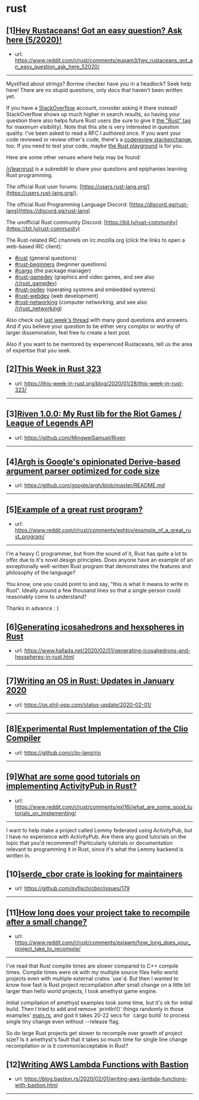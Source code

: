 # rust
## [1][Hey Rustaceans! Got an easy question? Ask here (5/2020)!](https://www.reddit.com/r/rust/comments/eupam3/hey_rustaceans_got_an_easy_question_ask_here_52020/)
- url: https://www.reddit.com/r/rust/comments/eupam3/hey_rustaceans_got_an_easy_question_ask_here_52020/
---
Mystified about strings? Borrow checker have you in a headlock? Seek help here! There are no stupid questions, only docs that haven't been written yet.

If you have a [StackOverflow](http://stackoverflow.com/) account, consider asking it there instead! StackOverflow shows up much higher in search results, so having your question there also helps future Rust users (be sure to give it [the "Rust" tag](http://stackoverflow.com/questions/tagged/rust) for maximum visibility). Note that this site is very interested in question quality. I've been asked to read a RFC I authored once. If you want your code reviewed or review other's code, there's a [codereview stackexchange](https://codereview.stackexchange.com/questions/tagged/rust), too. If you need to test your code, maybe [the Rust playground](https://play.rust-lang.org) is for you.

Here are some other venues where help may be found:

[/r/learnrust](https://www.reddit.com/r/learnrust) is a subreddit to share your questions and epiphanies learning Rust programming.

The official Rust user forums: [https://users.rust-lang.org/](https://users.rust-lang.org/).

The official Rust Programming Language Discord: [https://discord.gg/rust-lang](https://discord.gg/rust-lang)

The unofficial Rust community Discord: [https://bit.ly/rust-community](https://bit.ly/rust-community)

The Rust-related IRC channels on irc.mozilla.org (click the links to open a web-based IRC client):

 - [#rust](https://chat.mibbit.com/?server=irc.mozilla.org%3A%2B6697&amp;amp;channel=%23rust) (general questions)
 - [#rust-beginners](https://chat.mibbit.com/?server=irc.mozilla.org%3A%2B6697&amp;amp;channel=%23rust-beginners) (beginner questions)
 - [#cargo](https://chat.mibbit.com/?server=irc.mozilla.org%3A%2B6697&amp;amp;channel=%23cargo) (the package manager)
 - [#rust-gamedev](https://chat.mibbit.com/?server=irc.mozilla.org%3A%2B6697&amp;amp;channel=%23rust-gamedev) (graphics and video games, and see also [/r/rust_gamedev](https://www.reddit.com/r/rust_gamedev))
 - [#rust-osdev](https://chat.mibbit.com/?server=irc.mozilla.org%3A%2B6697&amp;amp;channel=%23rust-osdev) (operating systems and embedded systems)
 - [#rust-webdev](https://chat.mibbit.com/?server=irc.mozilla.org%3A%2B6697&amp;amp;channel=%23rust-webdev) (web development)
 - [#rust-networking](https://chat.mibbit.com/?server=irc.mozilla.org%3A%2B6697&amp;amp;channel=%23rust-networking) (computer networking, and see also [/r/rust_networking](https://www.reddit.com/r/rust_networking))

Also check out [last week's thread](https://reddit.com/r/rust/comments/eransa/hey_rustaceans_got_an_easy_question_ask_here/) with many good questions and answers. And if you believe your question to be either very complex or worthy of larger dissemination, feel free to create a text post.

Also if you want to be mentored by experienced Rustaceans, tell us the area of expertise that you seek.
## [2][This Week in Rust 323](https://www.reddit.com/r/rust/comments/ew3gri/this_week_in_rust_323/)
- url: https://this-week-in-rust.org/blog/2020/01/28/this-week-in-rust-323/
---

## [3][Riven 1.0.0: My Rust lib for the Riot Games / League of Legends API](https://www.reddit.com/r/rust/comments/exj48k/riven_100_my_rust_lib_for_the_riot_games_league/)
- url: https://github.com/MingweiSamuel/Riven
---

## [4][Argh is Google's opinionated Derive-based argument parser optimized for code size](https://www.reddit.com/r/rust/comments/exbbes/argh_is_googles_opinionated_derivebased_argument/)
- url: https://github.com/google/argh/blob/master/README.md
---

## [5][Example of a great rust program?](https://www.reddit.com/r/rust/comments/exhtov/example_of_a_great_rust_program/)
- url: https://www.reddit.com/r/rust/comments/exhtov/example_of_a_great_rust_program/
---
I'm a heavy C programmer, but from the sound of it, Rust has quite a lot to offer due to it's novel design principles. Does anyone have an example of an exceptionally well-written Rust program that demonstrates the features and philosophy of the language? 

You know, one you could point to and say, "this is what it means to write in Rust". Ideally around a few thousand lines so that a single person could reasonably come to understand? 

Thanks in advance : )
## [6][Generating icosahedrons and hexspheres in Rust](https://www.reddit.com/r/rust/comments/exgm90/generating_icosahedrons_and_hexspheres_in_rust/)
- url: https://www.hallada.net/2020/02/01/generating-icosahedrons-and-hexspheres-in-rust.html
---

## [7][Writing an OS in Rust: Updates in January 2020](https://www.reddit.com/r/rust/comments/ex654n/writing_an_os_in_rust_updates_in_january_2020/)
- url: https://os.phil-opp.com/status-update/2020-02-01/
---

## [8][Experimental Rust Implementation of the Clio Compiler](https://www.reddit.com/r/rust/comments/exnr79/experimental_rust_implementation_of_the_clio/)
- url: https://github.com/clio-lang/rio
---

## [9][What are some good tutorials on implementing ActivityPub in Rust?](https://www.reddit.com/r/rust/comments/exl16j/what_are_some_good_tutorials_on_implementing/)
- url: https://www.reddit.com/r/rust/comments/exl16j/what_are_some_good_tutorials_on_implementing/
---
I want to help make a project called Lemmy federated using ActivityPub, but I have no experience with ActivityPub. Are there any good tutorials on the topic that you'd recommend? Particularly tutorials or documentation relevant to programming it in Rust, since it's what the Lemmy backend is written in.
## [10][serde_cbor crate is looking for maintainers](https://www.reddit.com/r/rust/comments/ex7ls8/serde_cbor_crate_is_looking_for_maintainers/)
- url: https://github.com/pyfisch/cbor/issues/179
---

## [11][How long does your project take to recompile after a small change?](https://www.reddit.com/r/rust/comments/exlawm/how_long_does_your_project_take_to_recompile/)
- url: https://www.reddit.com/r/rust/comments/exlawm/how_long_does_your_project_take_to_recompile/
---
I've read that Rust compile times are slower compared to C++ compile times. Compile times were ok with my multiple source files hello world projects even with multiple external crates \`use\`d. But then I wanted to know how fast is Rust project recompilation after small change on a little bit larger than hello world projects, I took amethyst game engine.

Initial compilation of amethyst examples took some time, but it's ok for initial build. Then I tried to add and remove \`println!()\` things randomly in those examples' [main.rs](https://main.rs), and god it takes 20-22 secs for \`cargo build\` to process single tiny change even without --release flag.

So do large Rust projects get slower to recompile over growth of project size? Is it amethyst's fault that it takes so much time for single line change recompilation or is it common/acceptable in Rust?
## [12][Writing AWS Lambda Functions with Bastion](https://www.reddit.com/r/rust/comments/ex7ye3/writing_aws_lambda_functions_with_bastion/)
- url: https://blog.bastion.rs/2020/02/01/writing-aws-lambda-functions-with-bastion.html
---

